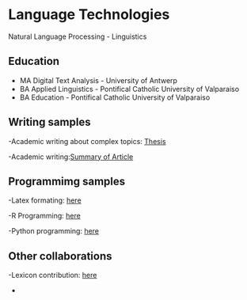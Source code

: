 # Language Technologies
Natural Language Processing - Linguistics

## Education
- MA Digital Text Analysis - University of Antwerp 
- BA Applied Linguistics - Pontifical Catholic University of Valparaiso
- BA Education - Pontifical Catholic University of Valparaiso

## Writing samples

-Academic writing about complex topics: [Thesis](https://github.com/valeravest1/portfolio/blob/main/Thesis_Valentina_Ravest.pdf)

-Academic writing:[Summary of Article](https://pure.rug.nl/ws/portalfiles/portal/155049863/Libro_de_Res_menes_Actas_III_CILCC_2020_y_V_WoPATeC_2020_Virtual_.pdf#page=294)

## Programmimg samples
-Latex formating: [here](https://github.com/valeravest1/portfolio/blob/main/latex-thesis-formating.tex)

-R Programming: [here](https://github.com/valeravest1/portfolio/blob/main/code_thesis_r.ipynb)

-Python programming: [here](https://github.com/valeravest1/portfolio/blob/main/Neural_BERT_HW_solution_adapted.ipynb)

## Other collaborations
-Lexicon contribution: [here](https://github.com/valeravest1/portfolio/blob/main/lexicon-aknowledgments.pdf)

-
